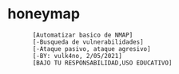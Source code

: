 # honeymap

           [Automatizar basico de NMAP]
           [-Busqueda de vulnerabilidades]
           [-Ataque pasivo, ataque agresivo]
           [-BY: vulk4no, 2/05/2021]
           [BAJO TU RESPONSABILIDAD,USO EDUCATIVO]

